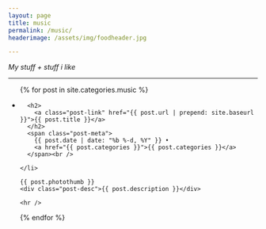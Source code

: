 ```yaml
---
layout: page
title: music
permalink: /music/
headerimage: /assets/img/foodheader.jpg

---
```

*My stuff + stuff i like*

***

<ul class="post-list">
  {% for post in site.categories.music %}
    <li>

      <h2>
        <a class="post-link" href="{{ post.url | prepend: site.baseurl }}">{{ post.title }}</a>
      </h2>
      <span class="post-meta">
        {{ post.date | date: "%b %-d, %Y" }} •
        <a href="{{ post.categories }}">{{ post.categories }}</a>
      </span><br />

    </li>

    {{ post.photothumb }}
    <div class="post-desc">{{ post.description }}</div>

    <hr />

  {% endfor %}
</ul>
